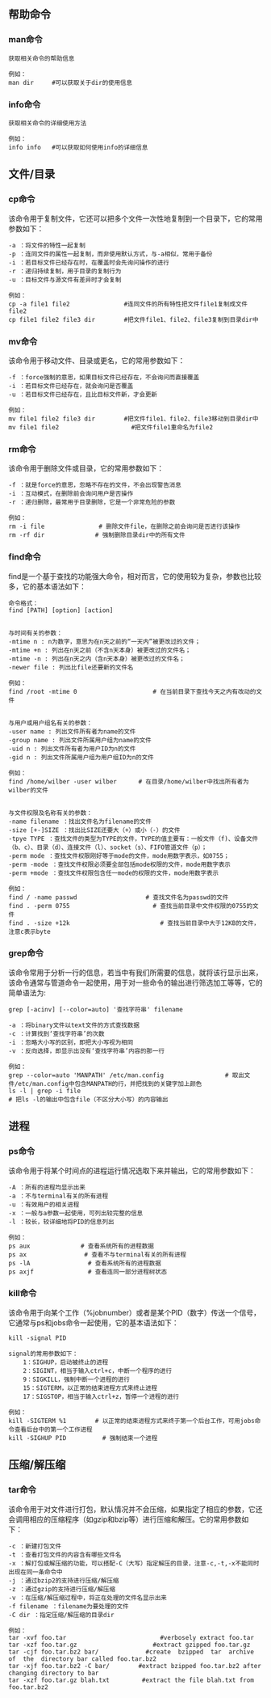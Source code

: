 ﻿## 帮助命令

### man命令

    获取相关命令的帮助信息
    
    例如：
    man dir     #可以获取关于dir的使用信息

    
### info命令

    获取相关命令的详细使用方法
    
    例如：
    info info   #可以获取如何使用info的详细信息
    
    

## 文件/目录

### cp命令

该命令用于复制文件，它还可以把多个文件一次性地复制到一个目录下，它的常用参数如下：

    -a ：将文件的特性一起复制  
    -p ：连同文件的属性一起复制，而非使用默认方式，与-a相似，常用于备份  
    -i ：若目标文件已经存在时，在覆盖时会先询问操作的进行  
    -r ：递归持续复制，用于目录的复制行为  
    -u ：目标文件与源文件有差异时才会复制  
    
    例如：
    cp -a file1 file2               #连同文件的所有特性把文件file1复制成文件file2  
    cp file1 file2 file3 dir        #把文件file1、file2、file3复制到目录dir中  

    
### mv命令

该命令用于移动文件、目录或更名，它的常用参数如下：

    -f ：force强制的意思，如果目标文件已经存在，不会询问而直接覆盖  
    -i ：若目标文件已经存在，就会询问是否覆盖  
    -u ：若目标文件已经存在，且比目标文件新，才会更新  
    
    例如：
    mv file1 file2 file3 dir        #把文件file1、file2、file3移动到目录dir中  
    mv file1 file2                    #把文件file1重命名为file2  
    
    
### rm命令

该命令用于删除文件或目录，它的常用参数如下：    

    -f ：就是force的意思，忽略不存在的文件，不会出现警告消息  
    -i ：互动模式，在删除前会询问用户是否操作  
    -r ：递归删除，最常用于目录删除，它是一个非常危险的参数  
    
    例如：
    rm -i file               # 删除文件file，在删除之前会询问是否进行该操作  
    rm -rf dir              # 强制删除目录dir中的所有文件
    
    
### find命令

find是一个基于查找的功能强大命令，相对而言，它的使用较为复杂，参数也比较多，它的基本语法如下：

    命令格式：
    find [PATH] [option] [action]  
      
      
    与时间有关的参数：  
    -mtime n : n为数字，意思为在n天之前的“一天内”被更改过的文件；  
    -mtime +n : 列出在n天之前（不含n天本身）被更改过的文件名；  
    -mtime -n : 列出在n天之内（含n天本身）被更改过的文件名；  
    -newer file : 列出比file还要新的文件名  
    
    例如：  
    find /root -mtime 0                     # 在当前目录下查找今天之内有改动的文件  
      
      
    与用户或用户组名有关的参数：  
    -user name : 列出文件所有者为name的文件  
    -group name : 列出文件所属用户组为name的文件  
    -uid n : 列出文件所有者为用户ID为n的文件  
    -gid n : 列出文件所属用户组为用户组ID为n的文件  
    
    例如：  
    find /home/wilber -user wilber      # 在目录/home/wilber中找出所有者为wilber的文件  
      
      
    与文件权限及名称有关的参数：  
    -name filename ：找出文件名为filename的文件  
    -size [+-]SIZE ：找出比SIZE还要大（+）或小（-）的文件  
    -tpye TYPE ：查找文件的类型为TYPE的文件，TYPE的值主要有：一般文件（f)、设备文件（b、c）、目录（d）、连接文件（l）、socket（s）、FIFO管道文件（p）；  
    -perm mode ：查找文件权限刚好等于mode的文件，mode用数字表示，如0755；  
    -perm -mode ：查找文件权限必须要全部包括mode权限的文件，mode用数字表示  
    -perm +mode ：查找文件权限包含任一mode的权限的文件，mode用数字表示  
    
    例如：  
    find / -name passwd                   # 查找文件名为passwd的文件  
    find . -perm 0755                       # 查找当前目录中文件权限的0755的文件  
    find . -size +12k                         # 查找当前目录中大于12KB的文件，注意c表示byte  


### grep命令

该命令常用于分析一行的信息，若当中有我们所需要的信息，就将该行显示出来，该命令通常与管道命令一起使用，用于对一些命令的输出进行筛选加工等等，它的简单语法为:    
    
    grep [-acinv] [--color=auto] '查找字符串' filename  
    
    -a ：将binary文件以text文件的方式查找数据  
    -c ：计算找到‘查找字符串’的次数  
    -i ：忽略大小写的区别，即把大小写视为相同  
    -v ：反向选择，即显示出没有‘查找字符串’内容的那一行  
    
    例如：  
    grep --color=auto 'MANPATH' /etc/man.config                 # 取出文件/etc/man.config中包含MANPATH的行，并把找到的关键字加上颜色  
    ls -l | grep -i file                                                               # 把ls -l的输出中包含file（不区分大小写）的内容输出  
        
        
        
## 进程

### ps命令

该命令用于将某个时间点的进程运行情况选取下来并输出，它的常用参数如下：

    -A ：所有的进程均显示出来  
    -a ：不与terminal有关的所有进程  
    -u ：有效用户的相关进程  
    -x ：一般与a参数一起使用，可列出较完整的信息  
    -l ：较长，较详细地将PID的信息列出  
    
    例如：
    ps aux              # 查看系统所有的进程数据  
    ps ax                # 查看不与terminal有关的所有进程  
    ps -lA                # 查看系统所有的进程数据  
    ps axjf               # 查看连同一部分进程树状态  

    
### kill命令

该命令用于向某个工作（%jobnumber）或者是某个PID（数字）传送一个信号，它通常与ps和jobs命令一起使用，它的基本语法如下：

    kill -signal PID 
    
    signal的常用参数如下：
        1：SIGHUP，启动被终止的进程  
        2：SIGINT，相当于输入ctrl+c，中断一个程序的进行  
        9：SIGKILL，强制中断一个进程的进行  
        15：SIGTERM，以正常的结束进程方式来终止进程  
        17：SIGSTOP，相当于输入ctrl+z，暂停一个进程的进行  
        
    例如：
    kill -SIGTERM %1        # 以正常的结束进程方式来终于第一个后台工作，可用jobs命令查看后台中的第一个工作进程  
    kill -SIGHUP PID          # 强制结束一个进程
        
        
        
## 压缩/解压缩

### tar命令

该命令用于对文件进行打包，默认情况并不会压缩，如果指定了相应的参数，它还会调用相应的压缩程序（如gzip和bzip等）进行压缩和解压。它的常用参数如下：

    -c ：新建打包文件  
    -t ：查看打包文件的内容含有哪些文件名  
    -x ：解打包或解压缩的功能，可以搭配-C（大写）指定解压的目录，注意-c,-t,-x不能同时出现在同一条命令中  
    -j ：通过bzip2的支持进行压缩/解压缩  
    -z ：通过gzip的支持进行压缩/解压缩  
    -v ：在压缩/解压缩过程中，将正在处理的文件名显示出来  
    -f filename ：filename为要处理的文件  
    -C dir ：指定压缩/解压缩的目录dir  

    例如：
    tar -xvf foo.tar                          #verbosely extract foo.tar
    tar -xzf foo.tar.gz                     #extract gzipped foo.tar.gz
    tar -cjf foo.tar.bz2 bar/             #create  bzipped  tar  archive  of  the  directory bar called foo.tar.bz2
    tar -xjf foo.tar.bz2 -C bar/        #extract bzipped foo.tar.bz2 after changing directory to bar
    tar -xzf foo.tar.gz blah.txt         #extract the file blah.txt from foo.tar.bz2
    
    
